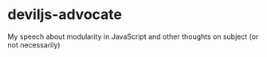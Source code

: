 deviljs-advocate
================

My speech about modularity in JavaScript and other thoughts on subject (or not necessarily)

